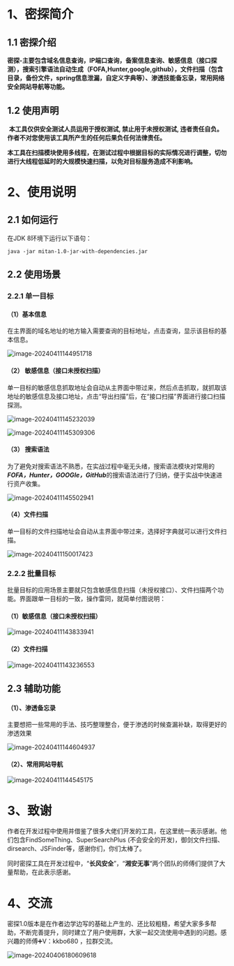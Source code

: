 # 1、密探简介

## 1.1 密探介绍

​       **密探-主要包含域名信息查询，IP端口查询，备案信息查询、敏感信息（接口探测），搜索引擎语法自动生成（FOFA,Hunter,google,github），文件扫描（包含目录，备份文件，spring信息泄漏，自定义字典等）、渗透技能备忘录，常用网络安全网站导航等功能。**

## 1.2 使用声明

​       **本工具仅供安全测试人员运用于授权测试, 禁止用于未授权测试, 违者责任自负。作者不对您使用该工具所产生的任何后果负任何法律责任。**  

​       **本工具在扫描模块使用多线程，在测试过程中根据目标的实际情况进行调整，切勿进行大线程低延时的大规模快速扫描，以免对目标服务造成不利影响。**

#  2、使用说明

## 2.1 如何运行

   在JDK 8环境下运行以下语句：

```
java -jar mitan-1.0-jar-with-dependencies.jar
```

##  2.2 使用场景

### 2.2.1  单一目标

#### （1）基本信息

  在主界面的域名地址的地方输入需要查询的目标地址，点击查询，显示该目标的基本信息。

![image-20240411144951718](mitan_help.assets/image-20240411144951718.png)

#### （2） 敏感信息（接口未授权扫描）

   单一目标的敏感信息抓取地址会自动从主界面中带过来，然后点击抓取，就抓取该地址的敏感信息及接口地址，点击“导出扫描”后，在“接口扫描”界面进行接口扫描探测。

![image-20240411145232039](mitan_help.assets/image-20240411145232039.png)

![image-20240411145309306](mitan_help.assets/image-20240411145309306.png)

#### （3） 搜索语法

​    为了避免对搜索语法不熟悉，在实战过程中毫无头绪，搜索语法模块对常用的***FOFA，Hunter，GOOGle，GitHub***的搜索语法进行了归纳，便于实战中快速进行资产收集。

![image-20240411145502941](mitan_help.assets/image-20240411145502941.png)

#### （4）文件扫描

​      单一目标的文件扫描地址会自动从主界面中带过来，选择好字典就可以进行文件扫描。

![image-20240411150017423](mitan_help.assets/image-20240411150017423.png)

### 2.2.2 批量目标

​    批量目标的应用场景主要就只包含敏感信息扫描（未授权接口）、文件扫描两个功能。界面跟单一目标的一致，操作雷同，就简单付图说明：

#### （1）敏感信息（接口未授权扫描）

![image-20240411143833941](mitan_help.assets/image-20240411143833941.png)

#### （2）文件扫描

![image-20240411143236553](mitan_help.assets/image-20240411143236553.png)

## 2.3 辅助功能

#### （1）、渗透备忘录

主要想把一些常用的手法、技巧整理整合，便于渗透的时候查漏补缺，取得更好的渗透效果

![image-20240411144604937](mitan_help.assets/image-20240411144604937.png)

#### （2）、常用网站导航

![image-20240411144545175](mitan_help.assets/image-20240411144545175.png)

# 3、致谢

  作者在开发过程中使用并借鉴了很多大佬们开发的工具，在这里统一表示感谢。他们包含FindSomeThing、SuperSearchPlus (不会安全的开发)，御剑文件扫描、dirsearch、JSFinder等，感谢你们，你们太棒了。

   同时密探工具在开发过程中，“**长风安全**”，“**湘安无事**“两个团队的师傅们提供了大量帮助，在此表示感谢。

# 4、交流

  密探1.0版本是在作者边学边写的基础上产生的、还比较粗糙，希望大家多多帮助，不断完善提升，同时建立了用户使用群，大家一起交流使用中遇到的问题。感兴趣的师傅➕V：kkbo680 ，拉群交流。

![image-20240406180609618](mitan_help.assets/image-20240406180609618.png)
